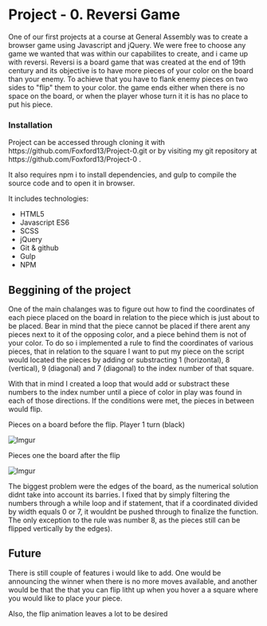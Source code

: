 <h1> Project - 0. Reversi Game</h1>


<p>One of our first projects at a course at General Assembly was to create a browser game using Javascript and jQuery. We were free to choose any game we wanted that was within our capabilites to create, and i came up with reversi. Reversi is a board game that was created at the end of 19th century and its objective is to have more pieces of your color on the board than your enemy. To achieve that you have to flank enemy pieces on two sides to "flip" them to your color. the game ends either when there is no space on the board, or when the player whose turn it it is has no place to put his piece.</p>

<h3>Installation</h3>

<p>Project can be accessed through cloning it with https://github.com/Foxford13/Project-0.git or by visiting my git repository at https://github.com/Foxford13/Project-0 . </p>

<p>It also requires npm i to install dependencies, and gulp to compile the source code and to open it in browser.</p>

<p>It includes technologies:</p>
<ul><li>HTML5</li>
<li>Javascript ES6</li>
<li>SCSS</li>
<li>jQuery</li>
<li>Git & github</li>
<li>Gulp</li>
<li>NPM</li></ul>


<h2> Beggining of the project</h2>

<p> One of the main chalanges was to figure out how to find the coordinates of each piece placed on the board in relation to the piece which is just about to be placed. Bear in mind that the piece cannot be placed if there arent any pieces next to it of the opposing color, and a piece behind them is not of your color. To do so i implemented a rule to find the coordinates of various pieces, that in relation to the square I want to put my piece on the script would located the pieces by adding or substracting  1 (horizontal), 8 (vertical), 9 (diagonal) and 7 (diagonal) to the index number of that square.
<p>With that in mind I created a loop that would add or substract these numbers to the index number  until a piece of color in play was found in each of those directions. If the conditions were met, the pieces in between would flip.</p>

<p>Pieces on a board before the flip. Player 1 turn (black)</p>

![Imgur](http://i.imgur.com/EBXLp7Q.png)

<p>Pieces one the board after the flip</p>

![Imgur](http://i.imgur.com/zeSLsM5.png)





<p> The biggest problem were the edges of the board, as the numerical solution didnt take into account its barries. I fixed that by simply filtering the numbers through a while loop and if statement, that if a coordinated divided by width equals 0 or 7, it wouldnt be pushed through to finalize the function. The only exception to the rule was number 8, as the pieces still can be flipped vertically by the edges).</p>

<h2>Future</h2>

There is still couple of features i would like to add. One would be announcing the winner when there is no more moves available, and another would be that the that you can flip litht up when you hover a a square where you would like to place your piece.</p>

<p>Also, the flip animation leaves a lot to be desired</p>
























